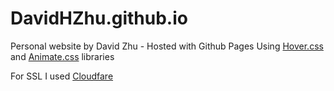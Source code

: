 # DavidHZhu.github.io

Personal website by David Zhu - Hosted with Github Pages
Using [Hover.css](https://ianlunn.github.io/Hover/) and [Animate.css](https://animate.style/) libraries

For SSL I used [Cloudfare](https://hackernoon.com/set-up-ssl-on-github-pages-with-custom-domains-for-free-a576bdf51bc)